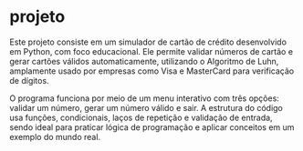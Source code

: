 # projeto
Este projeto consiste em um simulador de cartão de crédito desenvolvido em Python, com foco educacional. Ele permite validar números de cartão e gerar cartões válidos automaticamente, utilizando o Algoritmo de Luhn, amplamente usado por empresas como Visa e MasterCard para verificação de dígitos.

O programa funciona por meio de um menu interativo com três opções: validar um número, gerar um número válido e sair. A estrutura do código usa funções, condicionais, laços de repetição e validação de entrada, sendo ideal para praticar lógica de programação e aplicar conceitos em um exemplo do mundo real.
